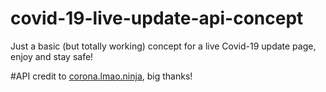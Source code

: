 # covid-19-live-update-api-concept
Just a basic (but totally working) concept for a live Covid-19 update page, enjoy and stay safe!


#API credit to [corona.lmao.ninja](https://corona.lmao.ninja/countries), big thanks!
